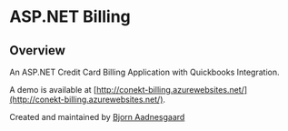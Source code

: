 # ASP.NET Billing

## Overview
An ASP.NET Credit Card Billing Application with Quickbooks Integration.

A demo is available at [http://conekt-billing.azurewebsites.net/](http://conekt-billing.azurewebsites.net/).

Created and maintained by [Bjorn Aadnesgaard](http://conekted.com)
